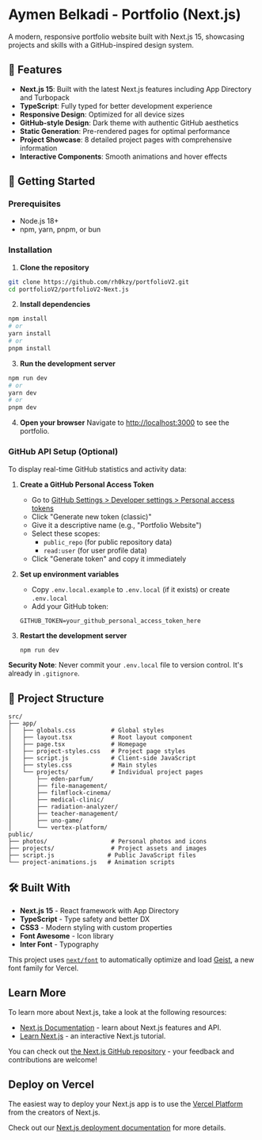 # Aymen Belkadi - Portfolio (Next.js)

A modern, responsive portfolio website built with Next.js 15, showcasing projects and skills with a GitHub-inspired design system.

## 🎨 Features

- **Next.js 15**: Built with the latest Next.js features including App Directory and Turbopack
- **TypeScript**: Fully typed for better development experience
- **Responsive Design**: Optimized for all device sizes
- **GitHub-style Design**: Dark theme with authentic GitHub aesthetics
- **Static Generation**: Pre-rendered pages for optimal performance
- **Project Showcase**: 8 detailed project pages with comprehensive information
- **Interactive Components**: Smooth animations and hover effects

## 🚀 Getting Started

### Prerequisites
- Node.js 18+ 
- npm, yarn, pnpm, or bun

### Installation

1. **Clone the repository**
```bash
git clone https://github.com/rh0kzy/portfolioV2.git
cd portfolioV2/portfolioV2-Next.js
```

2. **Install dependencies**
```bash
npm install
# or
yarn install
# or
pnpm install
```

3. **Run the development server**
```bash
npm run dev
# or
yarn dev
# or
pnpm dev
```

4. **Open your browser**
Navigate to [http://localhost:3000](http://localhost:3000) to see the portfolio.

### GitHub API Setup (Optional)

To display real-time GitHub statistics and activity data:

1. **Create a GitHub Personal Access Token**
   - Go to [GitHub Settings > Developer settings > Personal access tokens](https://github.com/settings/tokens)
   - Click "Generate new token (classic)"
   - Give it a descriptive name (e.g., "Portfolio Website")
   - Select these scopes:
     - `public_repo` (for public repository data)
     - `read:user` (for user profile data)
   - Click "Generate token" and copy it immediately

2. **Set up environment variables**
   - Copy `.env.local.example` to `.env.local` (if it exists) or create `.env.local`
   - Add your GitHub token:
   ```env
   GITHUB_TOKEN=your_github_personal_access_token_here
   ```

3. **Restart the development server**
   ```bash
   npm run dev
   ```

**Security Note**: Never commit your `.env.local` file to version control. It's already in `.gitignore`.

## 📁 Project Structure

```
src/
├── app/
│   ├── globals.css          # Global styles
│   ├── layout.tsx           # Root layout component
│   ├── page.tsx             # Homepage
│   ├── project-styles.css   # Project page styles
│   ├── script.js            # Client-side JavaScript
│   ├── styles.css           # Main styles
│   └── projects/            # Individual project pages
│       ├── eden-parfum/
│       ├── file-management/
│       ├── filmflock-cinema/
│       ├── medical-clinic/
│       ├── radiation-analyzer/
│       ├── teacher-management/
│       ├── uno-game/
│       └── vertex-platform/
public/
├── photos/                  # Personal photos and icons
├── projects/                # Project assets and images
├── script.js               # Public JavaScript files
└── project-animations.js   # Animation scripts
```

## 🛠️ Built With

- **Next.js 15** - React framework with App Directory
- **TypeScript** - Type safety and better DX
- **CSS3** - Modern styling with custom properties
- **Font Awesome** - Icon library
- **Inter Font** - Typography

This project uses [`next/font`](https://nextjs.org/docs/app/building-your-application/optimizing/fonts) to automatically optimize and load [Geist](https://vercel.com/font), a new font family for Vercel.

## Learn More

To learn more about Next.js, take a look at the following resources:

- [Next.js Documentation](https://nextjs.org/docs) - learn about Next.js features and API.
- [Learn Next.js](https://nextjs.org/learn) - an interactive Next.js tutorial.

You can check out [the Next.js GitHub repository](https://github.com/vercel/next.js) - your feedback and contributions are welcome!

## Deploy on Vercel

The easiest way to deploy your Next.js app is to use the [Vercel Platform](https://vercel.com/new?utm_medium=default-template&filter=next.js&utm_source=create-next-app&utm_campaign=create-next-app-readme) from the creators of Next.js.

Check out our [Next.js deployment documentation](https://nextjs.org/docs/app/building-your-application/deploying) for more details.
